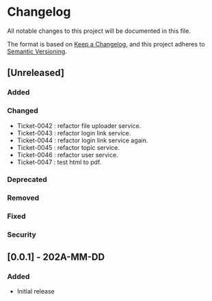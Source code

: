# Changelog

All notable changes to this project will be documented in this file.

The format is based on [Keep a Changelog](https://keepachangelog.com/en/1.0.0/),
and this project adheres to [Semantic Versioning](https://semver.org/spec/v2.0.0.html).

## [Unreleased]

### Added

### Changed
- Ticket-0042 : refactor file uploader service.
- Ticket-0043 : refactor login link service.
- Ticket-0044 : refactor login link service again.
- Ticket-0045 : refactor topic service.
- Ticket-0046 : refactor user service.
- Ticket-0047 : test html to pdf.

### Deprecated

### Removed

### Fixed

### Security

## [0.0.1] - 202A-MM-DD

### Added

- Initial release